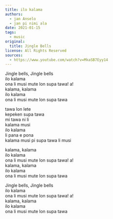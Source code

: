 ```yaml
---
title: ilo kalama
authors:
  - jan Anselo
  - jan pi nimi ala
date: 2021-01-15
tags:
  - music
original:
  title: Jingle Bells
license: All Rights Reserved
sources:
  - https://www.youtube.com/watch?v=MkaSB7Eyy14
---
```


Jingle bells, Jingle bells  \
ilo kalama  \
ona li musi mute lon supa tawa! a!  \
kalama, kalama  \
ilo kalama  \
ona li musi mute lon supa tawa

tawa lon lete  \
kepeken supa tawa  \
mi tawa ni li  \
kalama musi  \
ilo kalama  \
li pana e pona  \
kalama musi pi supa tawa li musi

kalama, kalama  \
ilo kalama  \
ona li musi mute lon supa tawa! a!  \
kalama, kalama  \
ilo kalama  \
ona li musi mute lon supa tawa

Jingle bells, Jingle bells  \
ilo kalama  \
ona li musi mute lon supa tawa! a!  \
kalama, kalama  \
ilo kalama  \
ona li musi mute lon supa tawa

